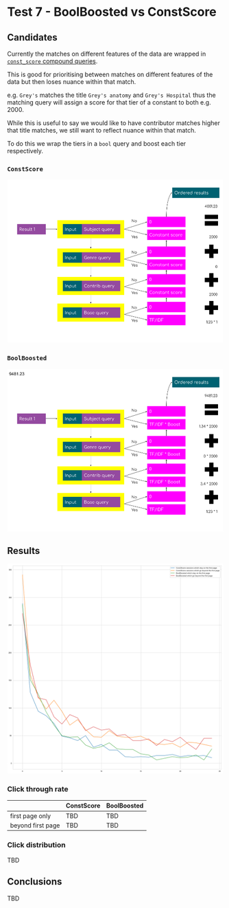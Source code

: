 # Test 7 - BoolBoosted vs ConstScore

## Candidates

Currently the matches on different features of the data are wrapped in [`const_score` compound queries](https://www.elastic.co/guide/en/elasticsearch/reference/current/query-dsl-constant-score-query.html).

This is good for prioritising between matches on different features of the data but then loses nuance within that match.

e.g. `Grey's` matches the title `Grey's anatomy` and `Grey's Hospital` thus the matching query will assign a score for that tier of a constant to both e.g. 2000.

While this is useful to say we would like to have contributor matches higher that title matches, we still want to reflect nuance within that match.

To do this we wrap the tiers in a `bool` query and boost each tier respectively.

### `ConstScore`

![ConstScore calculation](../../.gitbook/assets/scoring-constscore.png)

### `BoolBoosted`

![BoolBoosted calculation](../../.gitbook/assets/scoring-boolboosted.png)

## Results

![BoolBoosted calculation](../../.gitbook/assets/constscore_boolboosted_distribution.png)

### Click through rate

|  | ConstScore | BoolBoosted |
| :--- | :--- | :--- |
| first page only | TBD | TBD |
| beyond first page | TBD | TBD |

### Click distribution

TBD

## Conclusions

TBD

